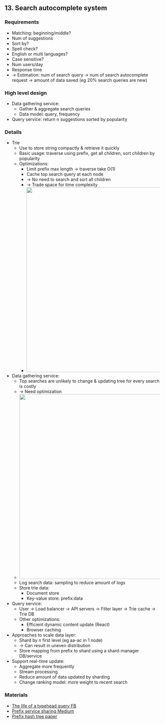 ## 13. Search autocomplete system
### Requirements
- Matching: beginning/middle?
- Num of suggestions
- Sort by?
- Spell check?
- English or multi languages?
- Case sensitive?
- Num users/day
- Response time
- -> Estimation: num of search query -> num of search autocomplete request -> amount of data saved (eg 20% search queries are new)
### High level design
- Data gathering service:
  - Gather & aggregate search queries
  - Data model: query, frequency
- Query service: return n suggestions sorted by popularity
### Details
- Trie
  - Use to store string compactly & retrieve it quickly
  - Basic usage: traverse using prefix, get all children, sort children by popularity
  - Optimizations:
    - Limit prefix max length -> traverse take O(1)
    - Cache top search query at each node
    - -> No need to search and sort all children
    - -> Trade space for time complexity
    - <img src="./resources/13.8.png" width="600">
- Data gathering service:
  - Top searches are unlikely to change & updating tree for every search is costly
  - -> Need optimization
  - <img src="./resources/13.9.png" width="600">
  - Log search data: sampling to reduce amount of logs
  - Store trie data:
    - Document store
    - Key-value store: prefix:data
- Query service:
  - User -> Load balancer -> API servers -> Filter layer -> Trie cache -> Trie DB
  - Other optimizations:
    - Efficient dynamic content update (React)
    - Browser caching
- Approaches to scale data layer:
  - Shard by n first level (eg aa-ac in 1 node)
  - -> Can result in uneven distribution
  - Store mapping from prefix to shard using a shard-manager DB/service
- Support real-time update:
  - Aggregate more frequently
  - Stream processing
  - Reduce amount of data updated by sharding
  - Change ranking model: more weight to recent search
### Materials
- [The life of a typehead query FB](https://www.facebook.com/notes/10158791367817200/)
- [Prefix service sharing Medium](https://medium.com/@prefixyteam/how-we-built-prefixy-a-scalable-prefix-search-service-for-powering-autocomplete-c20f98e2eff1)
- [Prefix hash tree paper](https://people.eecs.berkeley.edu/~sylvia/papers/pht.pdf)
